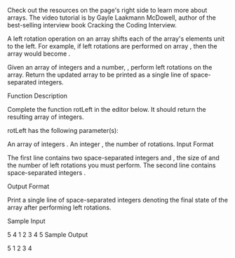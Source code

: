 Check out the resources on the page's right side to learn more about arrays. The video tutorial is by Gayle Laakmann McDowell, author of the best-selling interview book Cracking the Coding Interview.

A left rotation operation on an array shifts each of the array's elements  unit to the left. For example, if  left rotations are performed on array , then the array would become .

Given an array  of  integers and a number, , perform  left rotations on the array. Return the updated array to be printed as a single line of space-separated integers.

Function Description

Complete the function rotLeft in the editor below. It should return the resulting array of integers.

rotLeft has the following parameter(s):

An array of integers .
An integer , the number of rotations.
Input Format

The first line contains two space-separated integers  and , the size of  and the number of left rotations you must perform. 
The second line contains  space-separated integers .

Output Format

Print a single line of  space-separated integers denoting the final state of the array after performing  left rotations.

Sample Input

5 4
1 2 3 4 5
Sample Output

5 1 2 3 4
